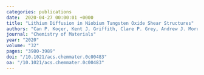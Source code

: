 ```yaml
---
categories: publications
date:  2020-04-27 00:00:01 +0000
title: "Lithium Diffusion in Niobium Tungsten Oxide Shear Structures"
authors: "Can P. Koçer, Kent J. Griffith, Clare P. Grey, Andrew J. Morris"
journal: "Chemistry of Materials"
year: "2020"
volume: "32"
pages: "3980-3989"
doi: "/10.1021/acs.chemmater.0c00483"
oa: "/10.1021/acs.chemmater.0c00483"
---
```

